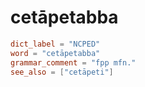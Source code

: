 # cetāpetabba

``` toml
dict_label = "NCPED"
word = "cetāpetabba"
grammar_comment = "fpp mfn."
see_also = ["cetāpeti"]
```

